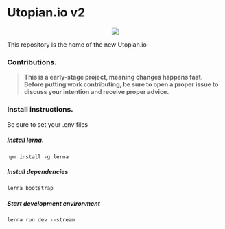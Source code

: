 # Utopian.io v2

<p align="center">
  <img src="https://cdn.steemitimages.com/DQmVV3aEvdcwPR6RuJebHWLmibTBtwsLQoc3AnD7RQFE9DA/utopian-post-banner.png" />
</p>

This repository is the home of the new Utopian.io

### Contributions.

> **This is a early-stage project, meaning changes happens fast. Before putting work contributing, be sure to open a
proper issue to discuss your intention and receive proper advice.**

### Install instructions.

Be sure to set your .env files

##### Install lerna.

```shell
npm install -g lerna
```

##### Install dependencies

```shell
lerna bootstrap
```

##### Start development environment

```shell
lerna run dev --stream
```
